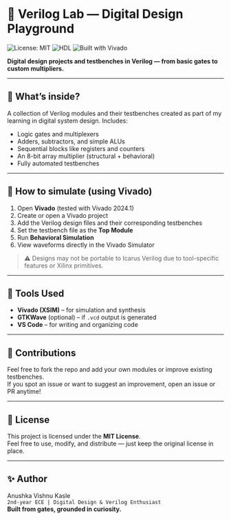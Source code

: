 # 🧠 Verilog Lab — Digital Design Playground

![License: MIT](https://img.shields.io/badge/License-MIT-blue.svg)
![HDL](https://img.shields.io/badge/Language-Verilog-orange)
![Built with Vivado](https://img.shields.io/badge/Built%20with-Vivado-0f5ca8?logo=xilinx&logoColor=white)

**Digital design projects and testbenches in Verilog — from basic gates to custom multipliers.**

---

## 📂 What’s inside?

A collection of Verilog modules and their testbenches created as part of my learning in digital system design. Includes:

- Logic gates and multiplexers  
- Adders, subtractors, and simple ALUs  
- Sequential blocks like registers and counters  
- An 8-bit array multiplier (structural + behavioral)  
- Fully automated testbenches  

---

## 🚀 How to simulate (using Vivado)

1. Open **Vivado** (tested with Vivado 2024.1)
2. Create or open a Vivado project
3. Add the Verilog design files and their corresponding testbenches
4. Set the testbench file as the **Top Module**
5. Run **Behavioral Simulation**
6. View waveforms directly in the Vivado Simulator

> ⚠️ Designs may not be portable to Icarus Verilog due to tool-specific features or Xilinx primitives.

---

## 🧪 Tools Used

- **Vivado (XSIM)** – for simulation and synthesis  
- **GTKWave** (optional) – if `.vcd` output is generated  
- **VS Code** – for writing and organizing code

---

## 🙌 Contributions

Feel free to fork the repo and add your own modules or improve existing testbenches.  
If you spot an issue or want to suggest an improvement, open an issue or PR anytime!

---

## 📜 License

This project is licensed under the **MIT License**.  
Feel free to use, modify, and distribute — just keep the original license in place.

---

## ✨ Author

Anushka Vishnu Kasle  
`2nd-year ECE | Digital Design & Verilog Enthusiast`  
**Built from gates, grounded in curiosity.**

